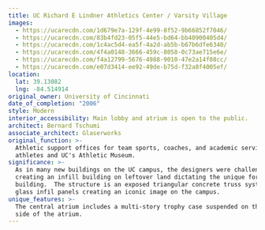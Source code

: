 ```yaml
---
title: UC Richard E Lindner Athletics Center / Varsity Village
images:
  - https://ucarecdn.com/1d679e7a-129f-4e99-8f52-9b66852f7046/
  - https://ucarecdn.com/83b4fd23-05f5-44e5-bd64-bb40900405d4/
  - https://ucarecdn.com/1c4ac5d4-ea5f-4a2d-ab5b-b67b6dfe6340/
  - https://ucarecdn.com/4f4a0148-3666-459c-8058-0c73ae715e6e/
  - https://ucarecdn.com/f4a12799-5676-4988-9010-47e2a14f08cc/
  - https://ucarecdn.com/e07d3414-ee92-49de-b75d-f32a8f4005ef/
location:
  lat: 39.13082
  lng: -84.514914
original_owner: University of Cincinnati
date_of_completion: "2006"
style: Modern
interior_accessibility: Main lobby and atrium is open to the public.
architect: Bernard Tschumi
associate_architect: Glaserworks
original_function: >-
  Athletic support offices for team sports, coaches, and academic services for
  athletes and UC's Athletic Museum.
significance: >-
  As in many new buildings on the UC campus, the designers were challenged with
  creating an infill building on leftover land dictating the unique form of the
  building.  The structure is an exposed triangular concrete truss system with
  glass infil panels creating an iconic image on the campus.
unique_features: >-
  The central atrium includes a multi-story trophy case suspended on the east
  side of the atrium.
---
```

